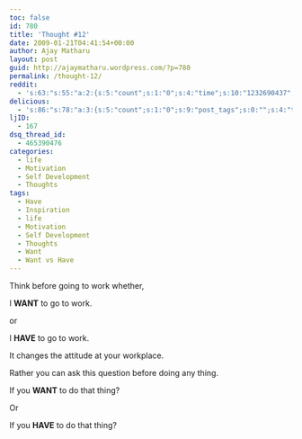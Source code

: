 ```yaml
---
toc: false
id: 780
title: 'Thought #12'
date: 2009-01-21T04:41:54+00:00
author: Ajay Matharu
layout: post
guid: http://ajaymatharu.wordpress.com/?p=780
permalink: /thought-12/
reddit:
  - 's:63:"s:55:"a:2:{s:5:"count";s:1:"0";s:4:"time";s:10:"1232690437";}";";'
delicious:
  - 's:86:"s:78:"a:3:{s:5:"count";s:1:"0";s:9:"post_tags";s:0:"";s:4:"time";s:10:"1232690437";}";";'
ljID:
  - 167
dsq_thread_id:
  - 465390476
categories:
  - life
  - Motivation
  - Self Development
  - Thoughts
tags:
  - Have
  - Inspiration
  - life
  - Motivation
  - Self Development
  - Thoughts
  - Want
  - Want vs Have
---
```

Think before going to work whether,

I **WANT** to go to work.

or

I **HAVE** to go to work.

It changes the attitude at your workplace.

Rather you can ask this question before doing any thing.

If you **WANT** to do that thing?

Or

If you **HAVE** to do that thing?
